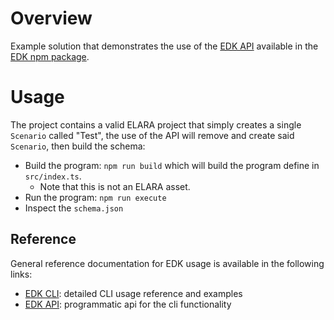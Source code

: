 # Overview

Example solution that demonstrates the use of the [EDK API](https://elaraai.github.io/docs/edk) available in the [EDK npm package](https://www.npmjs.com/package/@elaraai/edk).

# Usage
The project contains a valid ELARA project that simply creates a single `Scenario` called "Test", the use of the API will remove and create said `Scenario`, then build the schema:
- Build the program: ```npm run build``` which will build the program define in ```src/index.ts```.
    - Note that this is not an ELARA asset.
- Run the program: ```npm run execute```
- Inspect the ```schema.json```

## Reference

General reference documentation for EDK usage is available in the following links:
- [EDK CLI](https://elaraai.github.io/docs/cli/cli): detailed CLI usage reference and examples
- [EDK API](https://elaraai.github.io/docs/edk): programmatic api for the cli functionality